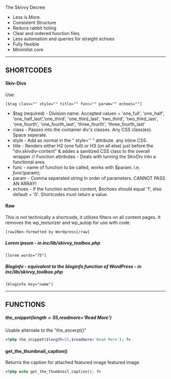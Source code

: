 The Skivvy Decree
- Less is More.
- Consistent Structure
- Reduce rabbit holing
- Clear and ordered function files
- Less automation and queries for straight echoes
- Fully flexible
- Minimilist core

----

## SHORTCODES

#### Skiv-Divs 
Use:
````
[$tag class="" style="" title="" func="" param="" echoes=""]
````
- $tag (required) - Division name. Accepted values = 'one_full', 'one_half', 'one_half_last','one_third', 'one_third_last', 'two_third', 'two_third_last', 'one_fourth', 'one_fourth_last', 'three_fourth', 'three_fourth_last'
- class - Passes into the container div's classes. Any CSS class(es). Space seperate.
- style - Add as normal in the " style='' " attribute. any inline CSS.
- title - Renders either H2 (one full) or H3 (on all else) just before the "div.skivdiv-content" & addes a sanitized CSS class to the overall wrapper
	// Function attributes - Deals with turning the SkivDiv into a functional area.
- func - name of function to be called, works with $param. i.e. $func($param);
- param - Comma seperated string in order of parameters. CANNOT PASS AN ARRAY! 
- echoes - If the function echoes content, $echoes should equal '1', else default = '0'. Shortcodes must return a value.

#### Raw
This is not technically a shortcode, it utilizes filters on all content pages. It removes the wp_texturizer and wp_autop for use with code.
````
[raw]Non-formatted by Wordpress[/raw]
````

##### Lorem ipsum - in inc/lib/skivvy_toolbox.php
````
[lorem words="75"]
````

##### Bloginfo - equivalent to the bloginfo function of WordPress - in inc/lib/skivvy_toolbox.php
````
[bloginfo key="name"]
````


----

## FUNCTIONS

##### the_snippet($length=55,$readmore='Read More')
   Usable alternate to the "the_excerpt()"
````php
<?php the_snippet($length=55,$readmore='Read More'); ?>
````


#### get_the_thumbnail_caption()
   Returns the caption for attached featured image featured image
````php
<?php echo get_the_thumbnail_caption(); ?>
````